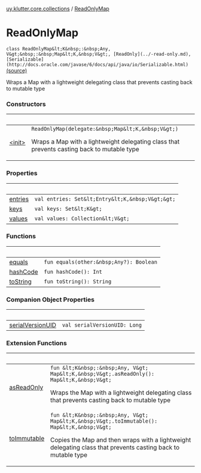 [uy.klutter.core.collections](../index.md) / [ReadOnlyMap](.)


# ReadOnlyMap
`class ReadOnlyMap&lt;K&nbsp;:&nbsp;Any, V&gt;&nbsp;:&nbsp;Map&lt;K,&nbsp;V&gt;, [ReadOnly](../-read-only.md), [Serializable](http://docs.oracle.com/javase/6/docs/api/java/io/Serializable.html)` [(source)](https://github.com/kohesive/klutter/blob/master/core-jdk6/src/main/kotlin/uy/klutter/core/common/Immutable.kt#L163)

Wraps a Map with a lightweight delegating class that prevents casting back to mutable type



### Constructors

|&nbsp;|&nbsp;|
|---|---|
| [&lt;init&gt;](-init-.md) | `ReadOnlyMap(delegate:&nbsp;Map&lt;K,&nbsp;V&gt;)`<p>Wraps a Map with a lightweight delegating class that prevents casting back to mutable type</p> |

### Properties

|&nbsp;|&nbsp;|
|---|---|
| [entries](entries.md) | `val entries: Set&lt;Entry&lt;K,&nbsp;V&gt;&gt;` |
| [keys](keys.md) | `val keys: Set&lt;K&gt;` |
| [values](values.md) | `val values: Collection&lt;V&gt;` |

### Functions

|&nbsp;|&nbsp;|
|---|---|
| [equals](equals.md) | `fun equals(other:&nbsp;Any?): Boolean` |
| [hashCode](hash-code.md) | `fun hashCode(): Int` |
| [toString](to-string.md) | `fun toString(): String` |

### Companion Object Properties

|&nbsp;|&nbsp;|
|---|---|
| [serialVersionUID](serial-version-u-i-d.md) | `val serialVersionUID: Long` |

### Extension Functions

|&nbsp;|&nbsp;|
|---|---|
| [asReadOnly](../kotlin.collections.-map/as-read-only.md) | `fun &lt;K&nbsp;:&nbsp;Any, V&gt; Map&lt;K,&nbsp;V&gt;.asReadOnly(): Map&lt;K,&nbsp;V&gt;`<p>Wraps the Map with a lightweight delegating class that prevents casting back to mutable type</p> |
| [toImmutable](../kotlin.collections.-map/to-immutable.md) | `fun &lt;K&nbsp;:&nbsp;Any, V&gt; Map&lt;K,&nbsp;V&gt;.toImmutable(): Map&lt;K,&nbsp;V&gt;`<p>Copies the Map and then wraps with a lightweight delegating class that prevents casting back to mutable type</p> |
